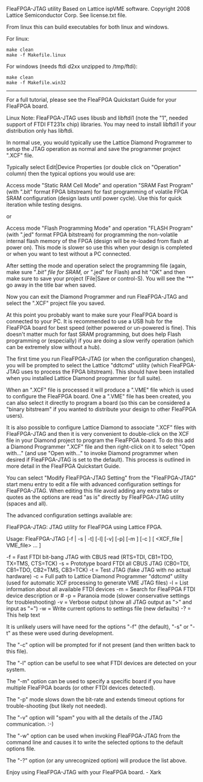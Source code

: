 FleaFPGA-JTAG utility
Based on Lattice ispVME software. Copyright 2008 Lattice Semiconductor Corp.  See license.txt file.

From linux this can build executables for both linux and windows.

For linux:

    make clean
    make -f Makefile.linux

For windows (needs ftdi d2xx unzipped to /tmp/ftdi):

    make clean
    make -f Makefile.win32

----------------------------

For a full tutorial, please see the FleaFPGA Quickstart Guide for your FleaFPGA board.

Linux Note: FleaFPGA-JTAG uses libusb and libftdi1 (note the "1", needed support of FTDI FT231x chip) libraries.  You may need to install libftdi1 if your distribution only has libftdi.

In normal use, you would typically use the Lattice Diamond Programmer to setup the JTAG operation as normal and save the programmer project ".XCF" file.

Typically select Edit|Device Properties (or double click on "Operation" column) then the typical options you would use are:

Access mode "Static RAM Cell Mode" and operation "SRAM Fast Program" (with ".bit" format FPGA bitstream) for fast programming of volatile FPGA SRAM configuration (design lasts until power cycle).  Use this for quick iteration while testing designs.

or

Access mode "Flash Programming Mode" and operation "FLASH Program" (with ".jed" format FPGA bitstream) for programming the non-volatile internal flash memory of the FPGA (design will be re-loaded from flash at power on).  This mode is slower so use this when your design is completed or when you want to test without a PC connected.

After setting the mode and operation select the programming file (again, make sure "*.bit" file for SRAM, or "*.jed" for Flash) and hit "OK" and then make sure to save your project (File|Save or control-S).  You will see the "*" go away in the title bar when saved.

Now you can exit the Diamond Programmer and run FleaFPGA-JTAG and select the ".XCF" project file you saved.

At this point you probably want to make sure your FleaFPGA board is connected to your PC.  It is recommended to use a USB hub for the FleaFPGA board for best speed (either powered or un-powered is fine).  This doesn't matter much for fast SRAM programming, but does help Flash programming or (especially) if you are doing a slow verify operation (which can be extremely slow without a hub).

The first time you run FleaFPGA-JTAG (or when the configuration changes), you will be prompted to select the Lattice "ddtcmd" utility (which FleaFPGA-JTAG uses to process the FPGA bitstream).  This should have been installed when you installed Lattice Diamond programmer (or full suite).

When an ".XCF" file is processed it will produce a ".VME" file which is used to configure the FleaFPGA board.  One a ".VME" file has been created, you can also select it directly to program a board (so this can be considered a "binary bitstream" if you wanted to distribute your design to other FleaFPGA users).

It is also possible to configure Lattice Diamond to associate ".XCF" files with FleaFPGA-JTAG and then it is very convenient to double-click on the XCF file in your Diamond project to program the FleaFPGA board.  To do this add a Diamond Programmer ".XCF" file and then right-click on it to select "Open with..." (and use "Open with..." to invoke Diamond programmer when desired if FleaFPGA-JTAG is set to the default).  This process is outlined in more detail in the FleaFPGA Quickstart Guide.

You can select "Modify FleaFPGA-JTAG Setting" from the "FleaFPGA-JTAG" start menu entry to edit a file with advanced configuration settings for FleaFPGA-JTAG.  When editing this file avoid adding any extra tabs or quotes as the options are read "as is" directly by FleaFPGA-JTAG utility (spaces and all).

The advanced configuration settings available are:

FleaFPGA-JTAG: JTAG utility for FleaFPGA using Lattice FPGA.

Usage: FleaFPGA-JTAG [-f | -s | -t] [-l] [-v] [-p] [-m <desc>] [-c <path>]
                     [ <XCF_file | VME_file> ... ]

  -f        = Fast FTDI bit-bang JTAG with CBUS read
               (RTS=TDI, CB1=TDO, TX=TMS, CTS=TCK)
  -s        = Prototype board FTDI all CBUS JTAG
               (CB0=TDI, CB1=TDO, CB2=TMS, CB3=TCK)
  -t        = Test JTAG (fake JTAG with no actual hardware)
  -c <path> = Full path to Lattice Diamond Programmer "ddtcmd" utility
               (used for automatic XCF processing to generate VME JTAG files)
  -l        = List information about all available FTDI devices
  -m <desc> = Search for FleaFPGA FTDI device description <desc> or #<serial>
  -p        = Paranoia mode (slower conservative settings for troubleshooting)
  -v        = Verbose output (show all JTAG output as ">" and input as "=")
  -w        = Write current options to settings file (new defaults)
  -?        = This help text
  
It is unlikely users will have need for the options "-f" (the default), "-s" or "-t" as these were used during development.

The "-c" option will be prompted for if not present (and then written back to this file).

The "-l" option can be useful to see what FTDI devices are detected on your system.

The "-m" option can be used to specify a specific board if you have multiple FleaFPGA boards (or other FTDI devices detected).

The "-p" mode slows down the bit-rate and extends timeout options for trouble-shooting (but likely not needed).

The "-v" option will "spam" you with all the details of the JTAG communication. :-)

The "-w" option can be used when invoking FleaFPGA-JTAG from the command line and causes it to write the selected options to the default options file.

The "-?" option (or any unrecognized option) will produce the list above.

Enjoy using FleaFPGA-JTAG with your FleaFPGA board. - Xark
